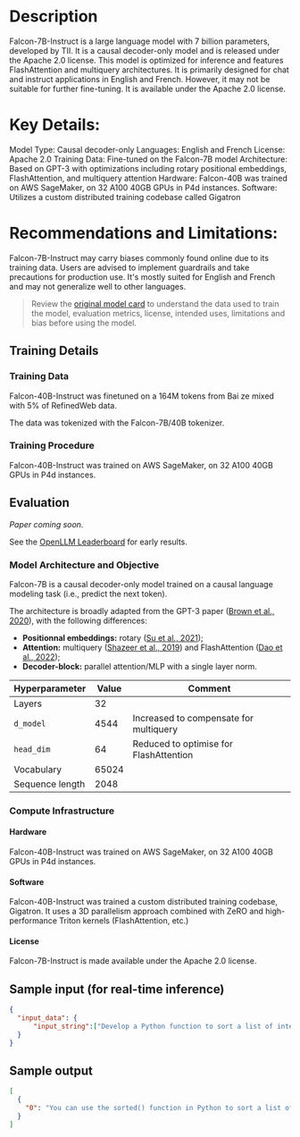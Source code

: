 # Description
Falcon-7B-Instruct is a large language model with 7 billion parameters, developed by TII. It is a causal decoder-only model and is released under the Apache 2.0 license. This model is optimized for inference and features FlashAttention and multiquery architectures. It is primarily designed for chat and instruct applications in English and French. However, it may not be suitable for further fine-tuning. It is available under the Apache 2.0 license.

# Key Details:

Model Type: Causal decoder-only
Languages: English and French
License: Apache 2.0
Training Data: Fine-tuned on the Falcon-7B model
Architecture: Based on GPT-3 with optimizations including rotary positional embeddings, FlashAttention, and multiquery attention
Hardware: Falcon-40B was trained on AWS SageMaker, on 32 A100 40GB GPUs in P4d instances.
Software: Utilizes a custom distributed training codebase called Gigatron

# Recommendations and Limitations:

Falcon-7B-Instruct may carry biases commonly found online due to its training data.
Users are advised to implement guardrails and take precautions for production use.
It's mostly suited for English and French and may not generalize well to other languages.

> Review the <a href="https://huggingface.co/tiiuae/falcon-7b-instruct" target="_blank">original model card</a> to understand the data used to train the model, evaluation metrics, license, intended uses, limitations and bias before using the model.

## Training Details

### Training Data

Falcon-40B-Instruct was finetuned on a 164M tokens from Bai ze mixed with 5% of RefinedWeb data.

The data was tokenized with the Falcon-7B/40B tokenizer.

### Training Procedure 

Falcon-40B-Instruct was trained on AWS SageMaker, on 32 A100 40GB GPUs in P4d instances.


## Evaluation

*Paper coming soon.*

See the [OpenLLM Leaderboard](https://huggingface.co/spaces/HuggingFaceH4/open_llm_leaderboard) for early results.


### Model Architecture and Objective

Falcon-7B is a causal decoder-only model trained on a causal language modeling task (i.e., predict the next token).

The architecture is broadly adapted from the GPT-3 paper ([Brown et al., 2020](https://arxiv.org/abs/2005.14165)), with the following differences:

* **Positionnal embeddings:** rotary ([Su et al., 2021](https://arxiv.org/abs/2104.09864));
* **Attention:** multiquery ([Shazeer et al., 2019](https://arxiv.org/abs/1911.02150)) and FlashAttention ([Dao et al., 2022](https://arxiv.org/abs/2205.14135));
* **Decoder-block:** parallel attention/MLP with a single layer norm.

| **Hyperparameter** | **Value** | **Comment**                            |
|--------------------|-----------|----------------------------------------|
| Layers             | 32        |                                        |
| `d_model`          | 4544      | Increased to compensate for multiquery |
| `head_dim`         | 64        | Reduced to optimise for FlashAttention |
| Vocabulary         | 65024     |                                        |
| Sequence length    | 2048      |                                        |

### Compute Infrastructure

#### Hardware

Falcon-40B-Instruct was trained on AWS SageMaker, on 32 A100 40GB GPUs in P4d instances.

#### Software

Falcon-40B-Instruct was trained a custom distributed training codebase, Gigatron. It uses a 3D parallelism approach combined with ZeRO and high-performance Triton kernels (FlashAttention, etc.)

#### License

Falcon-7B-Instruct is made available under the Apache 2.0 license.


## Sample input (for real-time inference)

```json
{
  "input_data": {
      "input_string":["Develop a Python function to sort a list of integers in ascending order"]
  }
}
```

## Sample output
```json
[
  {
    "0": "You can use the sorted() function in Python to sort a list of integers in ascending order. Here's an example: my_list = [3,1,6,4,1,5] sorted_list = sorted(my_list) print(sorted_list) This will output: [1,1,3,4,5,6]"
  }
]
```